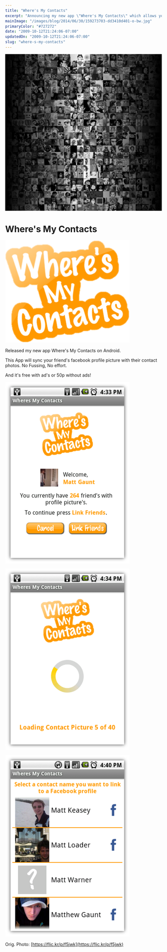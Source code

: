 ```yaml
---
title: "Where's My Contacts"
excerpt: "Announcing my new app \"Where's My Contacts\" which allows you to sync up your Facebook friends profile picture with your phonebooks photos."
mainImage: "/images/blog/2014/06/30/159273703-dd3410d401-o-bw.jpg"
primaryColor: "#727272"
date: "2009-10-12T21:24:06-07:00"
updatedOn: "2009-10-12T21:24:06-07:00"
slug: "where-s-my-contacts"
---
```

![Key art for blog post "Where's My Contacts "](/images/blog/2014/06/30/159273703-dd3410d401-o-bw.jpg)

# Where's My Contacts 

![Where's My Contacts Logo](/images/blog/2009/10/WheresMyContactLogo.png "400")

Released my new app Where's My Contacts on Android.

This App will sync your friend's facebook profile picture with their contact photos. No Fussing, No effort.

And it's free with ad's or 50p without ads! 

![Where's My Contacts Screenshot 1](/images/blog/2009/10/screenshot11.png)

![Where's My Contacts Screenshot 2](/images/blog/2009/10/screenshot21.png)

![Where's My Contacts Screenshot 3](/images/blog/2009/10/screenshot31.png)

Orig. Photo: [https://flic.kr/p/f5jwk](https://flic.kr/p/f5jwk)